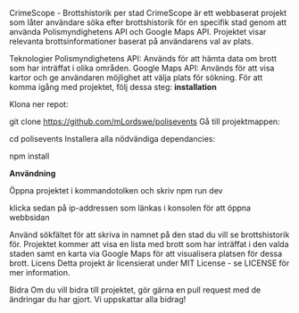 CrimeScope - Brottshistorik per stad
CrimeScope är ett webbaserat projekt som låter användare söka efter brottshistorik för en specifik stad genom att använda Polismyndighetens API och Google Maps API. Projektet visar relevanta brottsinformationer baserat på användarens val av plats.

Teknologier
Polismyndighetens API: Används för att hämta data om brott som har inträffat i olika områden.
Google Maps API: Används för att visa kartor och ge användaren möjlighet att välja plats för sökning.
För att komma igång med projektet, följ dessa steg:
**installation**

Klona ner repot:

git clone https://github.com/mLordswe/polisevents
Gå till projektmappen:


cd polisevents
Installera alla nödvändiga dependancies:

npm install

**Användning**

Öppna projektet i kommandotolken och skriv npm run dev

klicka sedan på ip-addressen som länkas i konsolen för att öppna webbsidan


Använd sökfältet för att skriva in namnet på den stad du vill se brottshistorik för.
Projektet kommer att visa en lista med brott som har inträffat i den valda staden samt en karta via Google Maps för att visualisera platsen för dessa brott.
Licens
Detta projekt är licensierat under MIT License - se LICENSE för mer information.

Bidra
Om du vill bidra till projektet, gör gärna en pull request med de ändringar du har gjort. Vi uppskattar alla bidrag!
